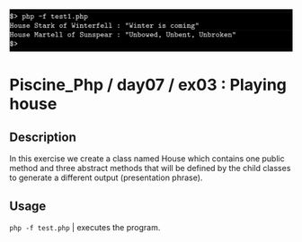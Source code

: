 <img src="../../resources/images/house.png" width="1200">

# Piscine_Php / day07 / ex03 : Playing house

## Description
In this exercise we create a class named House which contains one public method and three abstract methods that will be defined by the child classes to generate a different output (presentation phrase).

## Usage
`php -f test.php` | executes the program.
